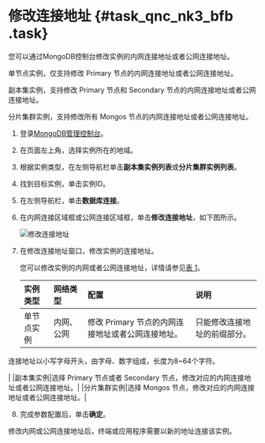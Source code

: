 # 修改连接地址 {#task_qnc_nk3_bfb .task}

您可以通过MongoDB控制台修改实例的内网连接地址或者公网连接地址。

单节点实例，仅支持修改 Primary 节点的内网连接地址或者公网连接地址。

副本集实例，支持修改 Primary 节点和 Secondary 节点的内网连接地址或者公网连接地址。

分片集群实例，支持修改所有 Mongos 节点的内网连接地址或者公网连接地址。

1.  登录[MongoDB管理控制台](https://mongodb.console.aliyun.com/#/mongodb/list)。
2.  在页面左上角，选择实例所在的地域。
3.  根据实例类型，在左侧导航栏单击**副本集实例列表**或**分片集群实例列表**。
4.  找到目标实例，单击实例ID。
5.  在左侧导航栏，单击**数据库连接**。
6.  在内网连接区域框或公网连接区域框，单击**修改连接地址**，如下图所示。 

    ![修改连接地址](http://static-aliyun-doc.oss-cn-hangzhou.aliyuncs.com/assets/img/21079/156879150311503_zh-CN.png)

7.  在修改连接地址窗口，修改实例的连接地址。 

    您可以修改实例的内网或者公网连接地址，详情请参见[表 1](#table_epd_gwj_bfb)。

    |实例类型|网络类型|配置|说明|
    |:---|:---|:-|:-|
    |单节点实例|内网、公网|修改 Primary 节点的内网连接地址或者公网连接地址。| 只能修改连接地址的前缀部分。

 连接地址以小写字母开头，由字母、数字组成，长度为8~64个字符。

 |
    |副本集实例|选择 Primary 节点或者 Secondary 节点，修改对应的内网连接地址或者公网连接地址。|
    |分片集群实例|选择 Mongos 节点，修改对应的内网连接地址或者公网连接地址。|

8.  完成参数配置后，单击**确定**。

修改内网或公网连接地址后，终端或应用程序需要以新的地址连接该实例。

